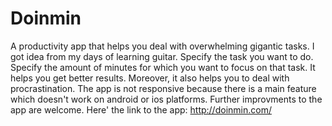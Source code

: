 # Doinmin
A productivity app that helps you deal with overwhelming gigantic tasks.
I got idea from my days of learning guitar. 
Specify the task you want to do.
Specify the amount of minutes for which you want to focus on that task.
It helps you get better results.
Moreover, it also helps you to deal with procrastination.
The app is not responsive because there is a main feature which doesn't work on android or ios platforms.
Further improvments to the app are welcome.
Here' the link to the app: http://doinmin.com/
